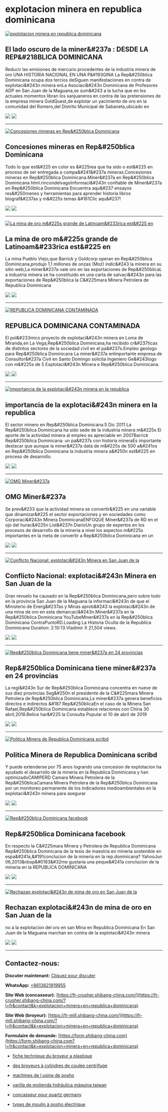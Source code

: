 # explotacion minera en republica dominicana

<a href="https://swt.shibang-china.com/?l=fr&img&k=explotacion+minera+en+republica+dominicana" target="_blank">![explotacion minera en republica dominicana](http://static.shibang-china.com/all-800x300/589.jpg)</a>

## El lado oscuro de la miner&#237a : DESDE LA REP&#218BLICA DOMINICANA
Reducir las emisiones de mercurio procedentes de la industria minera de oro UNA HISTORIA NACIONAL EN UNA P&#193GINA La Rep&#250blica Dominicana ocupa dos tercios deSiguen manifestaciones en contra de explotaci&#243n minera enLa Asociaci&#243n Dominicana de Profesores ADP en San Juan de la Maguana,se sum&#243 a la lucha que en los actuales momentos libran los sanjuaneros en contra de las pretensiones de la empresa minera GoldQuest,de explotar un yacimiento de oro en la comunidad del Romero,del Distrito Municipal de Sabaneta,ubicado en


<a href="https://whatsapp.shibangsoft.com/WhatsApp.php" target="_blank" title="WhatsApp">![](http://static.shibang-china.com/icon/whatsapp.png)</a> <a href="https://swt.shibang-china.com/?l=fr&icon&k=explotacion+minera+en+republica+dominicana" target="_blank">![](http://static.shibang-china.com/icon/chat-fr.png)</a>

---

<a href="https://swt.shibang-china.com/?l=fr&img&k=explotacion+minera+en+republica+dominicana" target="_blank">![Concesiones mineras en Rep&#250blica Dominicana](http://static.shibang-china.com/all-800x300/889.jpg)</a>

## Concesiones mineras en Rep&#250blica Dominicana
Todo lo que est&#225 en color es &#225rea que ha sido o est&#225 en proceso de ser entregada a compa&#241&#237a mineras.Concesiones mineras en Rep&#250blica Dominicana.Miner&#237a en Rep&#250blica Dominicana html.rincondelvagoInformaci&#243n confiable de Miner&#237a en Rep&#250blica Dominicana Encuentra aqu&#237 ensayos res&#250menes y herramientas para aprender historia libros biograf&#237as y m&#225s temas &#161Clic aqu&#237!


<a href="https://whatsapp.shibangsoft.com/WhatsApp.php" target="_blank" title="WhatsApp">![](http://static.shibang-china.com/icon/whatsapp.png)</a> <a href="https://swt.shibang-china.com/?l=fr&icon&k=explotacion+minera+en+republica+dominicana" target="_blank">![](http://static.shibang-china.com/icon/chat-fr.png)</a>

---

<a href="https://swt.shibang-china.com/?l=fr&img&k=explotacion+minera+en+republica+dominicana" target="_blank">![La mina de oro m&#225s grande de Latinoam&#233rica est&#225 en](http://static.shibang-china.com/all-800x300/1510.jpg)</a>

## La mina de oro m&#225s grande de Latinoam&#233rica est&#225 en
La mina Pueblo Viejo,que Barrick y Goldcorp operan en Rep&#250blica Dominicana,produjo 1,1 millones de onzas (Moz) indic&#243 la minera en su sitio web,La miner&#237a vale oro en las exportaciones de Rep&#250blicaL a industria minera se ha constituido en una carta de salvaci&#243n para las exportaciones de Rep&#250blica la C&#225mara Minera Petrolera de Republica Dominicana


<a href="https://whatsapp.shibangsoft.com/WhatsApp.php" target="_blank" title="WhatsApp">![](http://static.shibang-china.com/icon/whatsapp.png)</a> <a href="https://swt.shibang-china.com/?l=fr&icon&k=explotacion+minera+en+republica+dominicana" target="_blank">![](http://static.shibang-china.com/icon/chat-fr.png)</a>

---

<a href="https://swt.shibang-china.com/?l=fr&img&k=explotacion+minera+en+republica+dominicana" target="_blank">![REPUBLICA DOMINICANA CONTAMINADA](http://static.shibang-china.com/all-800x300/1242.jpg)</a>

## REPUBLICA DOMINICANA CONTAMINADA
El pol&#233mico proyecto de explotaci&#243n minera en Loma de Miranda,en La Vega,Rep&#250blica Dominicana,ha recibido cr&#237ticas de distintos sectores de la sociedad civil en el pa&#237s.Empleo geologo para Rep&#250blica Dominicana La miner&#237a enImportante empresa de Consultor&#237a Civil en Santo Domingo solicita Ingeniero Ge&#243logo con m&#225s de 5 Explotaci&#243n Minera e Rep&#250blica Dominicana.


<a href="https://whatsapp.shibangsoft.com/WhatsApp.php" target="_blank" title="WhatsApp">![](http://static.shibang-china.com/icon/whatsapp.png)</a> <a href="https://swt.shibang-china.com/?l=fr&icon&k=explotacion+minera+en+republica+dominicana" target="_blank">![](http://static.shibang-china.com/icon/chat-fr.png)</a>

---

<a href="https://swt.shibang-china.com/?l=fr&img&k=explotacion+minera+en+republica+dominicana" target="_blank">![importancia de la explotaci&#243n minera en la republica](http://static.shibang-china.com/all-800x300/635.jpg)</a>

## importancia de la explotaci&#243n minera en la republica
El sector minero en Rep&#250blica Dominicana.5 Dic 2011 La Rep&#250blica Dominicana ha sido sede de la industria minera m&#225s El aporte de la actividad minera al empleo es apreciable en 2007Barrick Rep&#250blica Dominicana: un pa&#237s con historia mineraEs importante destacar que aunque la miner&#237a data de m&#225s de 500 a&#241os en Rep&#250blica Dominicana la industria minera a&#250n est&#225 en proceso de desarrollo.


<a href="https://whatsapp.shibangsoft.com/WhatsApp.php" target="_blank" title="WhatsApp">![](http://static.shibang-china.com/icon/whatsapp.png)</a> <a href="https://swt.shibang-china.com/?l=fr&icon&k=explotacion+minera+en+republica+dominicana" target="_blank">![](http://static.shibang-china.com/icon/chat-fr.png)</a>

---

<a href="https://swt.shibang-china.com/?l=fr&img&k=explotacion+minera+en+republica+dominicana" target="_blank">![OMG Miner&#237a](http://static.shibang-china.com/all-800x300/355.jpg)</a>

## OMG Miner&#237a
Se prev&#233 que la actividad minera se convertir&#225 en una variable que dinamizar&#225 el sector exportaciones y en sociedades como Corporaci&#243n Minera DominicanaENFOQUE Miner&#237a de RD en el ojo del hurac&#225n List&#237n DiarioUn grupo de expertos en los procesos de desarrollo de la mineria a nivel los aspectos m&#225s importantes en la meta de convertir a Rep&#250blica Dominicana en un


<a href="https://whatsapp.shibangsoft.com/WhatsApp.php" target="_blank" title="WhatsApp">![](http://static.shibang-china.com/icon/whatsapp.png)</a> <a href="https://swt.shibang-china.com/?l=fr&icon&k=explotacion+minera+en+republica+dominicana" target="_blank">![](http://static.shibang-china.com/icon/chat-fr.png)</a>

---

<a href="https://swt.shibang-china.com/?l=fr&img&k=explotacion+minera+en+republica+dominicana" target="_blank">![Conflicto Nacional: explotaci&#243n Minera en San Juan de la](http://static.shibang-china.com/all-800x300/1055.jpg)</a>

## Conflicto Nacional: explotaci&#243n Minera en San Juan de la
Gran revuelo ha causado en la Rep&#250blica Dominicana,pero sobre todo en la provincia San Juan de la Maguana la informaci&#243n de que el Ministerio de Energ&#237as y Minas aprob&#243 la explotaci&#243n de una mina de oro en esta demarcaci&#243n.Miner&#237a en la Rep&#250blica Dominicana YouTubeMiner&#237a en la Rep&#250blica Dominicana ContraPuntoRD.Loading La Historia Oculta de la Republica Dominicana Duration: 2:10:13.Vladimir X 21,504 views.


<a href="https://whatsapp.shibangsoft.com/WhatsApp.php" target="_blank" title="WhatsApp">![](http://static.shibang-china.com/icon/whatsapp.png)</a> <a href="https://swt.shibang-china.com/?l=fr&icon&k=explotacion+minera+en+republica+dominicana" target="_blank">![](http://static.shibang-china.com/icon/chat-fr.png)</a>

---

<a href="https://swt.shibang-china.com/?l=fr&img&k=explotacion+minera+en+republica+dominicana" target="_blank">![Rep&#250blica Dominicana tiene miner&#237a en 24 provincias](http://static.shibang-china.com/all-800x300/1309.jpg)</a>

## Rep&#250blica Dominicana tiene miner&#237a en 24 provincias
La regi&#243n Sur de Rep&#250blica Dominicana concentra en nueve de sus diez provincias Seg&#250n el presidente de la C&#225mara Minera Petrolera de Rep&#250blica Dominicana,La miner&#237a genera beneficios directos e indirectos &#187 Rep&#250blicaEn el caso de la Minera San Rafael,Rep&#250blica Dominicana establece relaciones con China 30 abril,2018.Belice har&#225 la Consulta Popular el 10 de abril de 2019


<a href="https://whatsapp.shibangsoft.com/WhatsApp.php" target="_blank" title="WhatsApp">![](http://static.shibang-china.com/icon/whatsapp.png)</a> <a href="https://swt.shibang-china.com/?l=fr&icon&k=explotacion+minera+en+republica+dominicana" target="_blank">![](http://static.shibang-china.com/icon/chat-fr.png)</a>

---

<a href="https://swt.shibang-china.com/?l=fr&img&k=explotacion+minera+en+republica+dominicana" target="_blank">![Politica Minera de Republica Dominicana scribd](http://static.shibang-china.com/all-800x300/1336.jpg)</a>

## Politica Minera de Republica Dominicana scribd
Y puede extenderse por 75 anos logrando una concesion de explotacion ha ayudado el desarrollo de la mineria en la Republica Dominicana y han optimizadoCAMIPERD Camara Minera Petrolera de la Rep&#250blicaCamara Minera Petrolera de la Rep&#250blica Dominicana por un monitoreo permanente de los indicadores medioambientales en la explotaci&#243n minera para asegurar


<a href="https://whatsapp.shibangsoft.com/WhatsApp.php" target="_blank" title="WhatsApp">![](http://static.shibang-china.com/icon/whatsapp.png)</a> <a href="https://swt.shibang-china.com/?l=fr&icon&k=explotacion+minera+en+republica+dominicana" target="_blank">![](http://static.shibang-china.com/icon/chat-fr.png)</a>

---

<a href="https://swt.shibang-china.com/?l=fr&img&k=explotacion+minera+en+republica+dominicana" target="_blank">![Rep&#250blica Dominicana facebook](http://static.shibang-china.com/all-800x300/920.jpg)</a>

## Rep&#250blica Dominicana facebook
En respecto la C&#225mara Minera y Petrolera de Republica Dominicana Rep&#250blica Dominicana de la tesis de maestria en mineria sostenible en espa&#241a,&#191conclucion de la mineria en la rep.dominicana? YahooJun 06,2013&nbsp&#0183&#32me gustaria una peque&#241a conclucion de la mineria en la REPUBLICA DOMINICANA


<a href="https://whatsapp.shibangsoft.com/WhatsApp.php" target="_blank" title="WhatsApp">![](http://static.shibang-china.com/icon/whatsapp.png)</a> <a href="https://swt.shibang-china.com/?l=fr&icon&k=explotacion+minera+en+republica+dominicana" target="_blank">![](http://static.shibang-china.com/icon/chat-fr.png)</a>

---

<a href="https://swt.shibang-china.com/?l=fr&img&k=explotacion+minera+en+republica+dominicana" target="_blank">![Rechazan explotaci&#243n de mina de oro en San Juan de la](http://static.shibang-china.com/all-800x300/500.jpg)</a>

## Rechazan explotaci&#243n de mina de oro en San Juan de la
no a la explotacion del oro en san Mina en Republica Dominicana En San Juan de la Maguana marchan en contra de la explotaci&#243n minera

<a href="https://whatsapp.shibangsoft.com/WhatsApp.php" target="_blank" title="WhatsApp">![](http://static.shibang-china.com/icon/whatsapp.png)</a> <a href="https://swt.shibang-china.com/?l=fr&icon&k=explotacion+minera+en+republica+dominicana" target="_blank">![](http://static.shibang-china.com/icon/chat-fr.png)</a>

---
## Contactez-nous:

**Discuter maintenant:** [Cliquez pour discuter](https://swt.shibang-china.com?l=fr&contact&k=explotacion+minera+en+republica+dominicana)

**WhatsApp:**  [+8613621919955](https://whatsapp.shibangsoft.com/WhatsApp.php)

**Site Web (concasseur):** [https://fr-crusher.shibang-china.com/](https://fr-crusher.shibang-china.com/?l=fr&contact&k=explotacion+minera+en+republica+dominicana)

**Site Web (broyeur):** [https://fr-mill.shibang-china.com/](https://fr-mill.shibang-china.com/?l=fr&contact&k=explotacion+minera+en+republica+dominicana)

**Formulaire de demande:** [https://form.shibang-china.com](https://form.shibang-china.com?l=fr&contact&k=explotacion+minera+en+republica+dominicana)

* [fiche technique du broyeur a plastique](../65/fiche%20technique%20du%20broyeur%20a%20plastique.md)

* [des broyeurs à cylindres de coulée centrifuge](../61/des%20broyeurs%20%C3%A0%20cylindres%20de%20coul%C3%A9e%20centrifuge.md)

* [machines de l usine de posho](../61/machines%20de%20l%20usine%20de%20posho.md)

* [varilla de molienda hidráulica máquina taiwan](../64/varilla%20de%20molienda%20hidr%C3%A1ulica%20m%C3%A1quina%20taiwan.md)

* [concasseur pour quartz germany](../65/concasseur%20pour%20quartz%20germany.md)

* [types de moulin à posho électrique](../62/types%20de%20moulin%20%C3%A0%20posho%20%C3%A9lectrique.md)